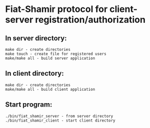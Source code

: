 # Fiat-Shamir protocol for client-server registration/authorization

## In server directory:
	make dir - create directories
	make touch - create file for registered users
	make/make all - build server application

## In client directory:
	make dir - create directories
	make/make all - build client application

## Start program:
	./bin/fiat_shamir_server - from server directory
	./bin/fiat_shamir_client - start client directory